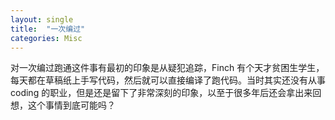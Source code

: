 ```yaml
---
layout: single
title:  "一次编过"
categories: Misc
---
```


对一次编过跑通这件事有最初的印象是从疑犯追踪，Finch 有个天才贫困生学生，每天都在草稿纸上手写代码，然后就可以直接编译了跑代码。当时其实还没有从事 coding 的职业，但是还是留下了非常深刻的印象，以至于很多年后还会拿出来回想，这个事情到底可能吗？